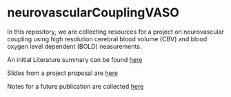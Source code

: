 # neurovascularCouplingVASO

In this repository, we are collecting resources for a project on neurovascular coupling using high resolution cerebral blood volume (CBV) and blood oxygen level dependent (BOLD) neasurements.

An initial Literature summary can be found [here](https://docs.google.com/document/d/1vWa6RwnGaQvpN9fWnInSuZGsvmA0x_ivX2YPMoPk5IM/edit#)

Slides from a project proposal are [here](https://docs.google.com/presentation/d/1s_ceFfweCAvHI7N5QkzH7sh8249NDZwv_dmok3_8piU/edit#slide=id.p)

Notes for a future publication are collected [here](https://docs.google.com/document/d/1x3nwHK0zGsvmqTaFmghBqQGu6THCJtkxaWdBeV_4Qzw/edit#)
